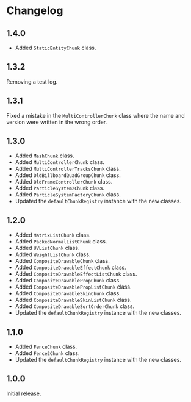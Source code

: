 # Changelog
## 1.4.0

* Added `StaticEntityChunk` class.

## 1.3.2
Removing a test log.

## 1.3.1
Fixed a mistake in the `MultiControllerChunk` class where the name and version were written in the wrong order.

## 1.3.0

* Added `MeshChunk` class.
* Added `MultiControllerChunk` class.
* Added `MultiControllerTracksChunk` class.
* Added `OldBillboardQuadGroupChunk` class.
* Added `OldFrameControllerChunk` class.
* Added `ParticleSystem2Chunk` class.
* Added `ParticleSystemFactoryChunk` class.
* Updated the `defaultChunkRegistry` instance with the new classes.

## 1.2.0

* Added `MatrixListChunk` class.
* Added `PackedNormalListChunk` class.
* Added `UVListChunk` class.
* Added `WeightListChunk` class.
* Added `CompositeDrawableChunk` class.
* Added `CompositeDrawableEffectChunk` class.
* Added `CompositeDrawableEffectListChunk` class.
* Added `CompositeDrawablePropChunk` class.
* Added `CompositeDrawablePropListChunk` class.
* Added `CompositeDrawableSkinChunk` class.
* Added `CompositeDrawableSkinListChunk` class.
* Added `CompositeDrawableSortOrderChunk` class.
* Updated the `defaultChunkRegistry` instance with the new classes.

## 1.1.0

* Added `FenceChunk` class.
* Added `Fence2Chunk` class.
* Updated the `defaultChunkRegistry` instance with the new classes.

## 1.0.0
Initial release.